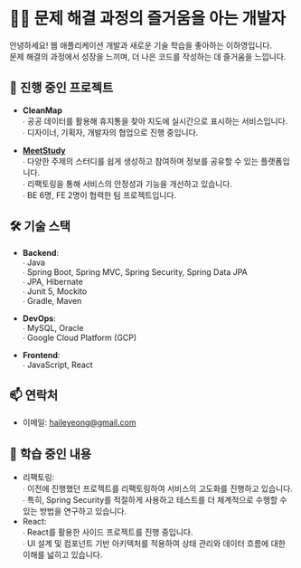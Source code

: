 # 🙋🏻 문제 해결 과정의 즐거움을 아는 개발자

안녕하세요! 웹 애플리케이션 개발과 새로운 기술 학습을 좋아하는 이하영입니다.<br>
문제 해결의 과정에서 성장을 느끼며, 더 나은 코드를 작성하는 데 즐거움을 느낍니다.
<br>

## 🚀 진행 중인 프로젝트

- **CleanMap**  
  ∙ 공공 데이터를 활용해 휴지통을 찾아 지도에 실시간으로 표시하는 서비스입니다.<br>
  ∙ 디자이너, 기획자, 개발자의 협업으로 진행 중입니다.

- **[MeetStudy](http://34.47.79.59)**  
  ∙ 다양한 주제의 스터디를 쉽게 생성하고 참여하며 정보를 공유할 수 있는 플랫폼입니다.<br>
  ∙ 리팩토링을 통해 서비스의 안정성과 기능을 개선하고 있습니다.<br>
  ∙ BE 6명, FE 2명이 협력한 팀 프로젝트입니다.

## 🛠️ 기술 스택

- **Backend**: <br>
 ∙ Java<br>
 ∙ Spring Boot, Spring MVC, Spring Security, Spring Data JPA<br>
 ∙ JPA, Hibernate<br>
 ∙ Junit 5, Mockito<br>
 ∙ Gradle, Maven<br>

- **DevOps**: <br>
 ∙ MySQL, Oracle<br>
 ∙ Google Cloud Platform (GCP)<br>

- **Frontend**: <br>
 ∙ JavaScript, React<br>

## 📫 연락처

- 이메일: [haileyeong@gmail.com](mailto:haileyeong@gmail.com)

## 🌱 학습 중인 내용

- 리팩토링:<br>
 ∙ 이전에 진행했던 프로젝트를 리팩토링하여 서비스의 고도화를 진행하고 있습니다.<br>
 ∙ 특히, Spring Security를 적절하게 사용하고 테스트를 더 체계적으로 수행할 수 있는 방법을 연구하고 있습니다.<br>
- React:<br>
 ∙ React를 활용한 사이드 프로젝트를 진행 중입니다.<br>
 ∙ UI 설계 및 컴포넌트 기반 아키텍처를 적용하여 상태 관리와 데이터 흐름에 대한 이해를 넓히고 있습니다. <br>

 
